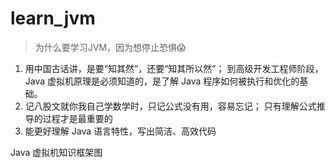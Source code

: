 # learn_jvm

> 为什么要学习JVM，因为想停止恐惧😱

1. 用中国古话讲，是要“知其然”，还要“知其所以然”； 到高级开发工程师阶段，Java 虚拟机原理是必须知道的，是了解 Java 程序如何被执行和优化的基础。
2. 记八股文就你我自己学数学时，只记公式没有用，容易忘记； 只有理解公式推导的过程才是最重要的
3. 能更好理解 Java 语言特性，写出简洁、高效代码


Java 虚拟机知识框架图


